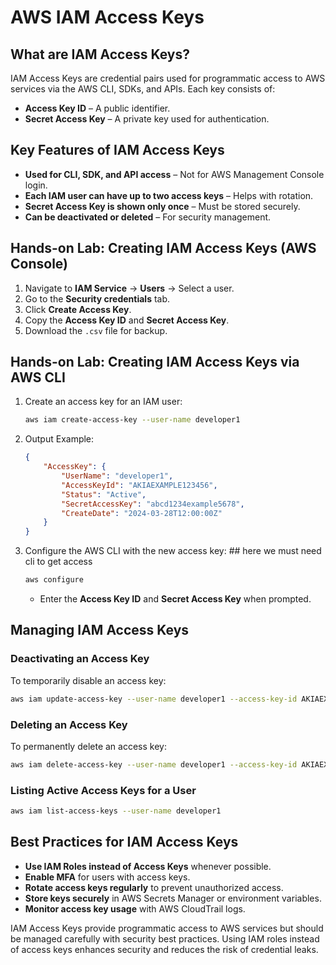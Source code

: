 # AWS IAM Access Keys  

## What are IAM Access Keys?  
IAM Access Keys are credential pairs used for programmatic access to AWS services via the AWS CLI, SDKs, and APIs. Each key consists of:  
- **Access Key ID** – A public identifier.  
- **Secret Access Key** – A private key used for authentication.  

## Key Features of IAM Access Keys  
- **Used for CLI, SDK, and API access** – Not for AWS Management Console login.  
- **Each IAM user can have up to two access keys** – Helps with rotation.  
- **Secret Access Key is shown only once** – Must be stored securely.  
- **Can be deactivated or deleted** – For security management.  

## Hands-on Lab: Creating IAM Access Keys (AWS Console)  
1. Navigate to **IAM Service** → **Users** → Select a user.  
2. Go to the **Security credentials** tab.  
3. Click **Create Access Key**.  
4. Copy the **Access Key ID** and **Secret Access Key**.  
5. Download the `.csv` file for backup.  

## Hands-on Lab: Creating IAM Access Keys via AWS CLI  
1. Create an access key for an IAM user:  
   ```sh
   aws iam create-access-key --user-name developer1
   ```
2. Output Example:  
   ```json
   {
       "AccessKey": {
           "UserName": "developer1",
           "AccessKeyId": "AKIAEXAMPLE123456",
           "Status": "Active",
           "SecretAccessKey": "abcd1234example5678",
           "CreateDate": "2024-03-28T12:00:00Z"
       }
   }
   ```
3. Configure the AWS CLI with the new access key:  ## here we must need cli to get access
   ```sh
   aws configure
   ```
   - Enter the **Access Key ID** and **Secret Access Key** when prompted.  

## Managing IAM Access Keys  
### Deactivating an Access Key  
To temporarily disable an access key:  
```sh
aws iam update-access-key --user-name developer1 --access-key-id AKIAEXAMPLE123456 --status Inactive
```

### Deleting an Access Key  
To permanently delete an access key:  
```sh
aws iam delete-access-key --user-name developer1 --access-key-id AKIAEXAMPLE123456
```

### Listing Active Access Keys for a User  
```sh
aws iam list-access-keys --user-name developer1
```

## Best Practices for IAM Access Keys  
- **Use IAM Roles instead of Access Keys** whenever possible.  
- **Enable MFA** for users with access keys.  
- **Rotate access keys regularly** to prevent unauthorized access.  
- **Store keys securely** in AWS Secrets Manager or environment variables.  
- **Monitor access key usage** with AWS CloudTrail logs.  
 
IAM Access Keys provide programmatic access to AWS services but should be managed carefully with security best practices. Using IAM roles instead of access keys enhances security and reduces the risk of credential leaks.  

